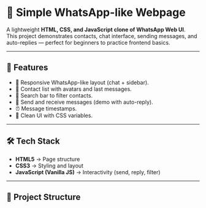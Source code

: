 # 💬 Simple WhatsApp-like Webpage

A lightweight **HTML, CSS, and JavaScript clone of WhatsApp Web UI**.  
This project demonstrates contacts, chat interface, sending messages, and auto-replies — perfect for beginners to practice frontend basics.

---

## 🚀 Features
- 📱 Responsive WhatsApp-like layout (chat + sidebar).  
- 👥 Contact list with avatars and last messages.  
- 🔎 Search bar to filter contacts.  
- 💬 Send and receive messages (demo with auto-reply).  
- ⏰ Message timestamps.  
- 🌙 Clean UI with CSS variables.  

---

## 🛠️ Tech Stack
- **HTML5** → Page structure  
- **CSS3** → Styling and layout  
- **JavaScript (Vanilla JS)** → Interactivity (send, reply, filter)  

---

## 📂 Project Structure
